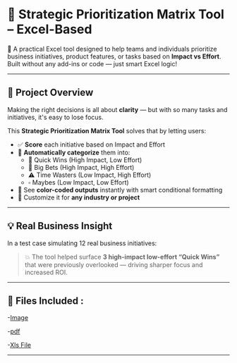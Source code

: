 # 📌 Strategic Prioritization Matrix Tool – Excel-Based

🎯 A practical Excel tool designed to help teams and individuals prioritize business initiatives, product features, or tasks based on **Impact vs Effort**. Built without any add-ins or code — just smart Excel logic!

---

## 📂 Project Overview

Making the right decisions is all about **clarity** — but with so many tasks and initiatives, it's easy to lose focus.

This **Strategic Prioritization Matrix Tool** solves that by letting users:
- ✅ **Score** each initiative based on Impact and Effort
- 🎯 **Automatically categorize** them into:
  - 🔹 Quick Wins (High Impact, Low Effort)
  - 🔸 Big Bets (High Impact, High Effort)
  - ⚠ Time Wasters (Low Impact, High Effort)
  - ▫ Maybes (Low Impact, Low Effort)
- 🎨 See **color-coded outputs** instantly with smart conditional formatting
- 🧩 Customize it for **any industry or project**

---

## 💡 Real Business Insight

In a test case simulating 12 real business initiatives:
> 💥 The tool helped surface **3 high-impact low-effort “Quick Wins”** that were previously overlooked — driving sharper focus and increased ROI.

---

## 📸 Files Included :

 -[Image](https://github.com/SENTHAMILAN27/Strategic-Prioritization-Matrix-Tool/blob/main/Images/Strategic%20priortization%20Matrix-image.jpg)

-[pdf](https://github.com/SENTHAMILAN27/Strategic-Prioritization-Matrix-Tool/blob/main/PDF/Strategic%20priortization%20Matrix.pdf)

-[Xls File](https://github.com/SENTHAMILAN27/Strategic-Prioritization-Matrix-Tool/blob/main/Xls%20file/Strategic%20priortization%20Matrix.xlsx)

---


